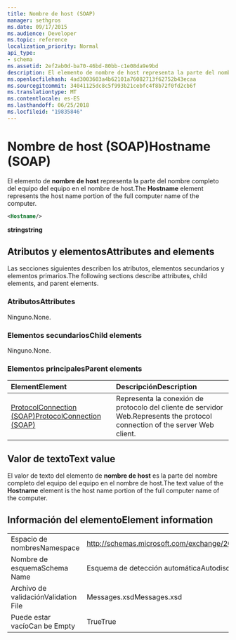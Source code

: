 ```yaml
---
title: Nombre de host (SOAP)
manager: sethgros
ms.date: 09/17/2015
ms.audience: Developer
ms.topic: reference
localization_priority: Normal
api_type:
- schema
ms.assetid: 2ef2ab0d-ba70-46bd-80bb-c1e08da9e9bd
description: El elemento de nombre de host representa la parte del nombre completo del equipo del equipo en el nombre de host.
ms.openlocfilehash: 4ad3003603a4b62101a76082713f62752b43ecaa
ms.sourcegitcommit: 34041125dc8c5f993b21cebfc4f8b72f0fd2cb6f
ms.translationtype: MT
ms.contentlocale: es-ES
ms.lasthandoff: 06/25/2018
ms.locfileid: "19835846"
---
```

# <a name="hostname-soap"></a><span data-ttu-id="bde8a-103">Nombre de host (SOAP)</span><span class="sxs-lookup"><span data-stu-id="bde8a-103">Hostname (SOAP)</span></span>

<span data-ttu-id="bde8a-104">El elemento de **nombre de host** representa la parte del nombre completo del equipo del equipo en el nombre de host.</span><span class="sxs-lookup"><span data-stu-id="bde8a-104">The **Hostname** element represents the host name portion of the full computer name of the computer.</span></span> 
  
```XML
<Hostname/>
```

 <span data-ttu-id="bde8a-105">**string**</span><span class="sxs-lookup"><span data-stu-id="bde8a-105">**string**</span></span>
## <a name="attributes-and-elements"></a><span data-ttu-id="bde8a-106">Atributos y elementos</span><span class="sxs-lookup"><span data-stu-id="bde8a-106">Attributes and elements</span></span>

<span data-ttu-id="bde8a-107">Las secciones siguientes describen los atributos, elementos secundarios y elementos primarios.</span><span class="sxs-lookup"><span data-stu-id="bde8a-107">The following sections describe attributes, child elements, and parent elements.</span></span>
  
### <a name="attributes"></a><span data-ttu-id="bde8a-108">Atributos</span><span class="sxs-lookup"><span data-stu-id="bde8a-108">Attributes</span></span>

<span data-ttu-id="bde8a-109">Ninguno.</span><span class="sxs-lookup"><span data-stu-id="bde8a-109">None.</span></span>
  
### <a name="child-elements"></a><span data-ttu-id="bde8a-110">Elementos secundarios</span><span class="sxs-lookup"><span data-stu-id="bde8a-110">Child elements</span></span>

<span data-ttu-id="bde8a-111">Ninguno.</span><span class="sxs-lookup"><span data-stu-id="bde8a-111">None.</span></span>
  
### <a name="parent-elements"></a><span data-ttu-id="bde8a-112">Elementos principales</span><span class="sxs-lookup"><span data-stu-id="bde8a-112">Parent elements</span></span>

|<span data-ttu-id="bde8a-113">**Element**</span><span class="sxs-lookup"><span data-stu-id="bde8a-113">**Element**</span></span>|<span data-ttu-id="bde8a-114">**Descripción**</span><span class="sxs-lookup"><span data-stu-id="bde8a-114">**Description**</span></span>|
|:-----|:-----|
|[<span data-ttu-id="bde8a-115">ProtocolConnection (SOAP)</span><span class="sxs-lookup"><span data-stu-id="bde8a-115">ProtocolConnection (SOAP)</span></span>](protocolconnection-soap.md) <br/> |<span data-ttu-id="bde8a-116">Representa la conexión de protocolo del cliente de servidor Web.</span><span class="sxs-lookup"><span data-stu-id="bde8a-116">Represents the protocol connection of the server Web client.</span></span>  <br/> |
   
## <a name="text-value"></a><span data-ttu-id="bde8a-117">Valor de texto</span><span class="sxs-lookup"><span data-stu-id="bde8a-117">Text value</span></span>

<span data-ttu-id="bde8a-118">El valor de texto del elemento de **nombre de host** es la parte del nombre completo del equipo del equipo en el nombre de host.</span><span class="sxs-lookup"><span data-stu-id="bde8a-118">The text value of the **Hostname** element is the host name portion of the full computer name of the computer.</span></span> 
  
## <a name="element-information"></a><span data-ttu-id="bde8a-119">Información del elemento</span><span class="sxs-lookup"><span data-stu-id="bde8a-119">Element information</span></span>

|||
|:-----|:-----|
|<span data-ttu-id="bde8a-120">Espacio de nombres</span><span class="sxs-lookup"><span data-stu-id="bde8a-120">Namespace</span></span>  <br/> |http://schemas.microsoft.com/exchange/2010/Autodiscover  <br/> |
|<span data-ttu-id="bde8a-121">Nombre de esquema</span><span class="sxs-lookup"><span data-stu-id="bde8a-121">Schema Name</span></span>  <br/> |<span data-ttu-id="bde8a-122">Esquema de detección automática</span><span class="sxs-lookup"><span data-stu-id="bde8a-122">Autodiscover schema</span></span>  <br/> |
|<span data-ttu-id="bde8a-123">Archivo de validación</span><span class="sxs-lookup"><span data-stu-id="bde8a-123">Validation File</span></span>  <br/> |<span data-ttu-id="bde8a-124">Messages.xsd</span><span class="sxs-lookup"><span data-stu-id="bde8a-124">Messages.xsd</span></span>  <br/> |
|<span data-ttu-id="bde8a-125">Puede estar vacío</span><span class="sxs-lookup"><span data-stu-id="bde8a-125">Can be Empty</span></span>  <br/> |<span data-ttu-id="bde8a-126">True</span><span class="sxs-lookup"><span data-stu-id="bde8a-126">True</span></span>  <br/> |
   

